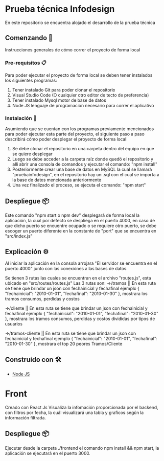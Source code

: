 # Prueba técnica Infodesign

En este repositorio se encuentra alojado el desarrollo de la prueba técnica

## Comenzando 🚀

Instrucciones generales de cómo correr el proyecto de forma local

### Pre-requisitos 📋

Para poder ejecutar el proyecto de forma local se deben tener instalados los siguientes programas:

1. Tener instalado Git para poder clonar el repositorio
2. Visual Studio Code (O cualquier otro editor de tecto de preferencia)
3. Tener instalado Mysql motor de base de datos
4. Node JS lenguaje de programación necesario para correr el aplicativo

### Instalación 🔧

Asumiendo que se cuentan con los programas previamente mencionados para poder ejecutar esta parte del proyecto, el siguiente paso a paso describirá cómo poder desplegar el proyecto de forma local

1. Se debe clonar el repositorio en una carpeta dentro del equipo en que se quiere desplegar
2. Luego se debe acceder a la carpeta raíz donde quedó el repositorio y allí abrir una consola de comandos y ejecutar el comando: "npm install"
3. Posteriormente crear una base de datos en MySQL la cual se llamará "pruebainfodesign", en el repositorio hay un .sql con el cual se importa a la base de datos mencionada anteriormente
5. Una vez finalizado el proceso, se ejecuta el comando: "npm start" 

## Despliegue 📦

Este comando "npm start o npm dev" desplegará de forma local la aplicación, la cual por defecto se despliega en el puerto 4000, en caso de que dicho puerto se encuentre ocupado o se requiere otro puerto, se debe escoger un puerto diferente en la constante de "port" que se encuentra en "src/index.js"

## Explicación ⚙️

Al iniciar la aplicación en la consola arrojara "El servidor se encuentra en el puerto 4000" junto con las conexiónes a las bases de datos

Se tienen 3 rutas las cuales se encuentran en el archivo "routes.js", esta ubicado en "src/routes/routes.js"
Las 3 rutas son:
  →/tramos
    || En esta ruta se tiene que brindar un json con fechainicial y fechafinal ejemplo { "fechainicial": "2010-01-01", "fechafinal": "2010-01-30" }, mostrara los tramos consumos, perdidas y costos
  
  →/cliente
    || En esta ruta se tiene que brindar un json con fechainicial y fechafinal ejemplo { "fechainicial": "2010-01-01", "fechafinal": "2010-01-30" }, mostrara los tramos consumos, perdidas y costos divididas por tipos de usuarios
  
  →/tramos-cliente
    || En esta ruta se tiene que brindar un json con fechainicial y fechafinal ejemplo { "fechainicial": "2010-01-01", "fechafinal": "2010-01-30" }, mostrara el top 20 peores Tramos/Cliente

## Construido con 🛠️

* [Node JS](https://nodejs.org/es/)


# Front
Creado con React Js
Visualiza la infomación proporcionada por el backend, con filtros por fecha, la cuál visualizará una tabla y graficos según la información filtrada.

## Despliegue 📦

Ejecutar desde la carpeta ./frontend el comando npm install && npm start, la aplicación se ejecutará en el puerto 3000.
